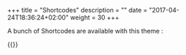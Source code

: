 +++
title = "Shortcodes"
description = ""
date = "2017-04-24T18:36:24+02:00"
weight = 30
+++

A bunch of Shortcodes are available with this theme :

{{<children style="card" description="true" >}}
